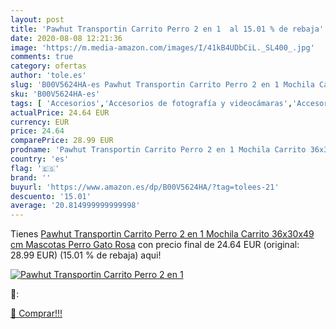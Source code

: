 ```yaml
---
layout: post
title: 'Pawhut Transportin Carrito Perro 2 en 1  al 15.01 % de rebaja'
date: 2020-08-08 12:21:36
image: 'https://m.media-amazon.com/images/I/41kB4UDbCiL._SL400_.jpg'
comments: true
category: ofertas
author: 'tole.es'
slug: 'B00V5624HA-es Pawhut Transportin Carrito Perro 2 en 1 Mochila Carrito...'
sku: 'B00V5624HA-es'
tags: [ 'Accesorios','Accesorios de fotografía y videocámaras','Accesorios para portátiles y netbooks','Bolsas y fundas para cámaras compactas','Bolsas y fundas para cámaras digitales','Bolsas y fundas para cámaras,  videocámaras y prismáticos','Bolsas y fundas para portátiles y netbooks','Electrónica','Fotografía y videocámaras','Informática','Mochilas para portátiles y netbooks','mochila', ]
actualPrice: 24.64 EUR
currency: EUR
price: 24.64
comparePrice: 28.99 EUR
prodname: 'Pawhut Transportin Carrito Perro 2 en 1 Mochila Carrito 36x30x49 cm Mascotas Perro Gato Rosa'
country: 'es'
flag: '🇪🇸'
brand: ''
buyurl: 'https://www.amazon.es/dp/B00V5624HA/?tag=tolees-21'
descuento: '15.01'
average: '20.814999999999998'
---
```


Tienes [Pawhut Transportin Carrito Perro 2 en 1 Mochila Carrito 36x30x49 cm Mascotas Perro Gato Rosa](https://www.amazon.es/dp/B00V5624HA/?tag=tolees-21) con precio final de  24.64 EUR (original: 28.99 EUR) (15.01 %  de rebaja) aqui!

[![Pawhut Transportin Carrito Perro 2 en 1 ](https://m.media-amazon.com/images/I/41kB4UDbCiL._SL400_.jpg)](https://www.amazon.es/dp/B00V5624HA/?tag=tolees-21)

🔎:


[🛒 Comprar!!!](https://www.amazon.es/dp/B00V5624HA/?tag=tolees-21)
